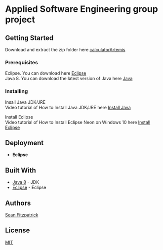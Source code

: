# Applied Software Engineering group project



## Getting Started

Download and extract the zip folder here [calculatorArtemis](https://github.com/seanJosephFitzpatrick/calculatorArtemis/archive/master.zip)            

### Prerequisites

Eclipse. You can download here [Eclipse](http://www.eclipse.org/downloads/eclipse-packages/)                 
Java 8. You can download the latest version of Java here [Java](http://www.oracle.com/technetwork/java/javase/downloads/jdk8-downloads-2133151.html)    

### Installing

Insall Java JDK/JRE                
Video tutorial of How to Install Java JDK/JRE here [Install Java](https://www.youtube.com/watch?v=FzKcJK68z2k)      

Install Eclipse             
Video tutorial of How to Install Eclipse Neon on Windows 10 here [Install Eclipse]()       

## Deployment


* **Eclipse**          



## Built With

* [Java 8](http://www.oracle.com/technetwork/java/javase/downloads/jdk8-downloads-2133151.html) - JDK
* [Eclipse]()  - Eclipse


## Authors

[Sean Fitzpatrick]()

## License

[MIT]()

